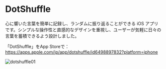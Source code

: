# DotShuffle

心に響いた言葉を簡単に記録し、ランダムに振り返ることができる iOS アプリです。シンプルな操作性と直感的なデザインを重視し、ユーザーが気軽に日々の言葉を蓄積できるよう設計しました。

「DotShuffle」をApp Storeで：
https://apps.apple.com/jp/app/dotshuffle/id6498897832?platform=iphone


![dotshuffle01](https://github.com/user-attachments/assets/6edee066-10a9-4e95-bb44-3b6bea984844)

